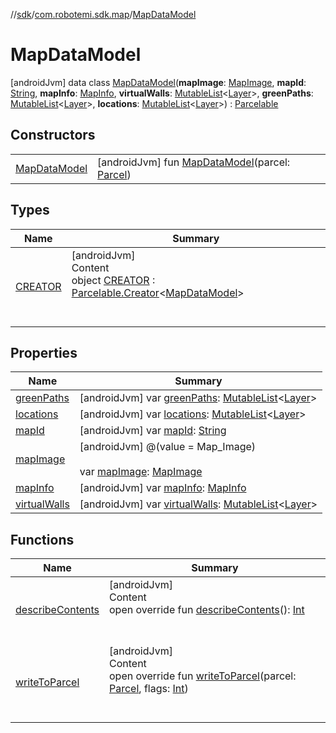 //[sdk](../../../index.md)/[com.robotemi.sdk.map](../index.md)/[MapDataModel](index.md)



# MapDataModel  
 [androidJvm] data class [MapDataModel](index.md)(**mapImage**: [MapImage](../-map-image/index.md), **mapId**: [String](https://kotlinlang.org/api/latest/jvm/stdlib/kotlin/-string/index.html), **mapInfo**: [MapInfo](../-map-info/index.md), **virtualWalls**: [MutableList](https://kotlinlang.org/api/latest/jvm/stdlib/kotlin.collections/-mutable-list/index.html)<[Layer](../-layer/index.md)>, **greenPaths**: [MutableList](https://kotlinlang.org/api/latest/jvm/stdlib/kotlin.collections/-mutable-list/index.html)<[Layer](../-layer/index.md)>, **locations**: [MutableList](https://kotlinlang.org/api/latest/jvm/stdlib/kotlin.collections/-mutable-list/index.html)<[Layer](../-layer/index.md)>) : [Parcelable](https://developer.android.com/reference/kotlin/android/os/Parcelable.html)   


## Constructors  
  
| | |
|---|---|
| <a name="com.robotemi.sdk.map/MapDataModel/MapDataModel/#android.os.Parcel/PointingToDeclaration/"></a>[MapDataModel](-map-data-model.md)| <a name="com.robotemi.sdk.map/MapDataModel/MapDataModel/#android.os.Parcel/PointingToDeclaration/"></a> [androidJvm] fun [MapDataModel](-map-data-model.md)(parcel: [Parcel](https://developer.android.com/reference/kotlin/android/os/Parcel.html))   <br>|


## Types  
  
|  Name |  Summary | 
|---|---|
| <a name="com.robotemi.sdk.map/MapDataModel.CREATOR///PointingToDeclaration/"></a>[CREATOR](-c-r-e-a-t-o-r/index.md)| <a name="com.robotemi.sdk.map/MapDataModel.CREATOR///PointingToDeclaration/"></a>[androidJvm]  <br>Content  <br>object [CREATOR](-c-r-e-a-t-o-r/index.md) : [Parcelable.Creator](https://developer.android.com/reference/kotlin/android/os/Parcelable.Creator.html)<[MapDataModel](index.md)>   <br><br><br>|


## Properties  
  
|  Name |  Summary | 
|---|---|
| <a name="com.robotemi.sdk.map/MapDataModel/greenPaths/#/PointingToDeclaration/"></a>[greenPaths](green-paths.md)| <a name="com.robotemi.sdk.map/MapDataModel/greenPaths/#/PointingToDeclaration/"></a> [androidJvm] var [greenPaths](green-paths.md): [MutableList](https://kotlinlang.org/api/latest/jvm/stdlib/kotlin.collections/-mutable-list/index.html)<[Layer](../-layer/index.md)>   <br>|
| <a name="com.robotemi.sdk.map/MapDataModel/locations/#/PointingToDeclaration/"></a>[locations](locations.md)| <a name="com.robotemi.sdk.map/MapDataModel/locations/#/PointingToDeclaration/"></a> [androidJvm] var [locations](locations.md): [MutableList](https://kotlinlang.org/api/latest/jvm/stdlib/kotlin.collections/-mutable-list/index.html)<[Layer](../-layer/index.md)>   <br>|
| <a name="com.robotemi.sdk.map/MapDataModel/mapId/#/PointingToDeclaration/"></a>[mapId](map-id.md)| <a name="com.robotemi.sdk.map/MapDataModel/mapId/#/PointingToDeclaration/"></a> [androidJvm] var [mapId](map-id.md): [String](https://kotlinlang.org/api/latest/jvm/stdlib/kotlin/-string/index.html)   <br>|
| <a name="com.robotemi.sdk.map/MapDataModel/mapImage/#/PointingToDeclaration/"></a>[mapImage](map-image.md)| <a name="com.robotemi.sdk.map/MapDataModel/mapImage/#/PointingToDeclaration/"></a> [androidJvm] @(value = Map_Image)  <br>  <br>var [mapImage](map-image.md): [MapImage](../-map-image/index.md)   <br>|
| <a name="com.robotemi.sdk.map/MapDataModel/mapInfo/#/PointingToDeclaration/"></a>[mapInfo](map-info.md)| <a name="com.robotemi.sdk.map/MapDataModel/mapInfo/#/PointingToDeclaration/"></a> [androidJvm] var [mapInfo](map-info.md): [MapInfo](../-map-info/index.md)   <br>|
| <a name="com.robotemi.sdk.map/MapDataModel/virtualWalls/#/PointingToDeclaration/"></a>[virtualWalls](virtual-walls.md)| <a name="com.robotemi.sdk.map/MapDataModel/virtualWalls/#/PointingToDeclaration/"></a> [androidJvm] var [virtualWalls](virtual-walls.md): [MutableList](https://kotlinlang.org/api/latest/jvm/stdlib/kotlin.collections/-mutable-list/index.html)<[Layer](../-layer/index.md)>   <br>|


## Functions  
  
|  Name |  Summary | 
|---|---|
| <a name="com.robotemi.sdk.map/MapDataModel/describeContents/#/PointingToDeclaration/"></a>[describeContents](describe-contents.md)| <a name="com.robotemi.sdk.map/MapDataModel/describeContents/#/PointingToDeclaration/"></a>[androidJvm]  <br>Content  <br>open override fun [describeContents](describe-contents.md)(): [Int](https://kotlinlang.org/api/latest/jvm/stdlib/kotlin/-int/index.html)  <br><br><br>|
| <a name="com.robotemi.sdk.map/MapDataModel/writeToParcel/#android.os.Parcel#kotlin.Int/PointingToDeclaration/"></a>[writeToParcel](write-to-parcel.md)| <a name="com.robotemi.sdk.map/MapDataModel/writeToParcel/#android.os.Parcel#kotlin.Int/PointingToDeclaration/"></a>[androidJvm]  <br>Content  <br>open override fun [writeToParcel](write-to-parcel.md)(parcel: [Parcel](https://developer.android.com/reference/kotlin/android/os/Parcel.html), flags: [Int](https://kotlinlang.org/api/latest/jvm/stdlib/kotlin/-int/index.html))  <br><br><br>|

